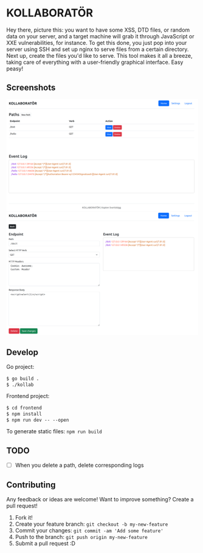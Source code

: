 # KOLLABORATÖR

Hey there, picture this: you want to have some XSS, DTD files, or random data on your server, and a target machine will grab it through JavaScript or XXE vulnerabilities, for instance. To get this done, you just pop into your server using SSH and set up nginx to serve files from a certain directory. Next up, create the files you'd like to serve. This tool makes it all a breeze, taking care of everything with a user-friendly graphical interface. Easy peasy!

## Screenshots
![screenshot-1](.screenshots/screen1.png)
![screenshot-2](.screenshots/screen2.png)

## Develop
Go project:
```
$ go build .
$ ./kollab
```

Frontend project:
```
$ cd frontend
$ npm install
$ npm run dev -- --open
```

To generate static files: `npm run build`

## TODO
- [ ] When you delete a path, delete corresponding logs

## Contributing
Any feedback or ideas are welcome! Want to improve something? Create a pull request!

1. Fork it!
2. Create your feature branch: `git checkout -b my-new-feature`
3. Commit your changes: `git commit -am 'Add some feature'`
4. Push to the branch: `git push origin my-new-feature`
5. Submit a pull request :D
